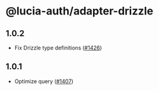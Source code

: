 # @lucia-auth/adapter-drizzle

## 1.0.2

-	Fix Drizzle type definitions ([#1426](https://github.com/lucia-auth/lucia/pull/1426))

## 1.0.1

-   Optimize query ([#1407](https://github.com/lucia-auth/lucia/pull/1407))
